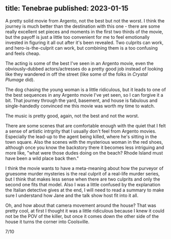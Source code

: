 title: Tenebrae
published: 2023-01-15
----

A pretty solid movie from Argento, not the best but not the worst. I think the journey is much better than the destination with this one - there are some really excellent set pieces and moments in the first two thirds of the movie, but the payoff is just a little too convenient for me to feel emotionally invested in figuring it all out after it's been revealed. Two culprits can work, and hero-is-the-culprit can work, but combining them is a too confusing and feels cheap.

The acting is some of the best I've seen in an Argento movie, even the obviously-dubbed actors/actresses do a pretty good job instead of looking like they wandered in off the street (like some of the folks in _Crystal Plumage_ did).

The dog chasing the young woman is a little ridiculous, but it leads to one of the best sequences in any Argento movie I've yet seen, so I can forgive it a bit. That journey through the yard, basement, and house is fabulous and single-handedly convinced me this movie was worth my time to watch.

The music is pretty good, again, not the best and not the worst.

There are some scenes that are comfortable enough with the quiet that I felt a sense of artistic intrgrity that I usually don't feel from Argento movies. Especially the lead-up to the agent being killed, where he's sitting in the town square. Also the scenes with the mysterious woman in the red shoes, although once you know the backstory there it becomes less intriguing and more like, "what were those dudes doing on the beach? Rhode Island must have been a wild place back then."

I think the movie wants to have a meta-meaning about how the purveyor of gruesome murder mysteries is the real culprit of a real-life murder series, but I think that makes less sense when there are two culprits and only the second one fits that model. Also I was a little confused by the explanation the Italian detective gives at the end, I will need to read a summary to make sure I understand how Jane and the talk show host fit into it all.

Oh, and how about that camera movement around the house? That was pretty cool, at first I thought it was a little ridiculous because I knew it could not be the POV of the killer, but once it comes down the other side of the house it turns the corner into Coolsville.

7/10


